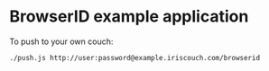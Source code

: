 # BrowserID example application

To push to your own couch:

    ./push.js http://user:password@example.iriscouch.com/browserid
